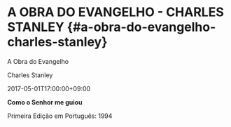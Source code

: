 # A OBRA DO EVANGELHO - CHARLES STANLEY {#a-obra-do-evangelho-charles-stanley}

A Obra do Evangelho

Charles Stanley

2017-05-01T17:00:00+09:00

**Como o Senhor me guiou**

Primeira Edição em Português: 1994